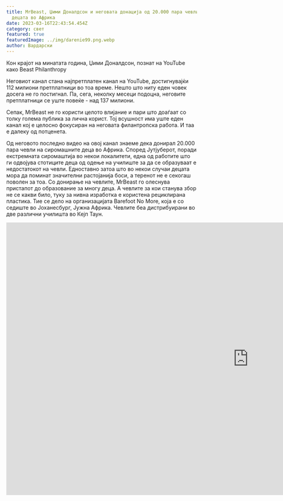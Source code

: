 ```yaml
---
title: MrBeast, Џими Доналдсон и неговата донација од 20.000 пара чевли за
  децата во Африка
date: 2023-03-16T22:43:54.454Z
category: свет
featured: true
featuredImage: ../img/darenie99.png.webp
author: Вардарски
---
```


Кон крајот на минатата година, Џими Доналдсон, познат на YouTube како Beast Philanthropy

<!--EndFragment-->

Неговиот канал стана најпретплатен канал на YouTube, достигнувајќи 112 милиони претплатници во тоа време. Нешто што ниту еден човек досега не го постигнал. Па, сега, неколку месеци подоцна, неговите претплатници се уште повеќе - над 137 милиони.

Сепак, MrBeast не го користи целото влијание и пари што доаѓаат со толку голема публика за лична корист. Тој всушност има уште еден канал кој е целосно фокусиран на неговата филантропска работа. И таа е далеку од потценета.

Од неговото последно видео на овој канал знаеме дека донирал 20.000 пара чевли на сиромашните деца во Африка. Според Јутјуберот, поради екстремната сиромаштија во некои локалитети, една од работите што ги одвојува стотиците деца од одење на училиште за да се образуваат е недостатокот на чевли.
Едноставно затоа што во некои случаи децата мора да поминат значителни растојанија боси, а теренот не е секогаш поволен за тоа. Со донирање на чевлите, MrBeast го олеснува пристапот до образование за многу деца.
А чевлите за кои станува збор не се какви било, туку за нивна изработка е користена рециклирана пластика. Тие се дело на организацијата Barefoot No More, која е со седиште во Јоханесбург, Јужна Африка. Чевлите беа дистрибуирани во две различни училишта во Кејп Таун.

<iframe width="1280" height="720" src="https://www.youtube.com/embed/3fKTFq-0_IY" title="Giving 20,000 Shoes To Kids In Africa" frameborder="0" allow="accelerometer; autoplay; clipboard-write; encrypted-media; gyroscope; picture-in-picture; web-share" allowfullscreen></iframe>
